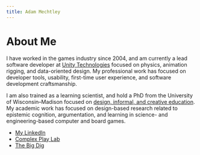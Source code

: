 ```yaml
---
title: Adam Mechtley
---
```


# About Me

I have worked in the games industry since 2004, and am currently a lead software developer at [Unity Technologies](https://unity3d.com/) focused on physics, animation rigging, and data-oriented design. My professional work has focused on developer tools, usability, first-time user experience, and software development craftsmanship.

I am also trained as a learning scientist, and hold a PhD from the University of Wisconsin–Madison focused on [design, informal, and creative education](https://ci.education.wisc.edu/ci/research/digital-media). My academic work has focused on design-based research related to epistemic cognition, argumentation, and learning in science- and engineering-based computer and board games.

* [My LinkedIn](https://www.linkedin.com/in/adammechtley/)
* [Complex Play Lab](http://www.complexplay.org/)
* [The Big Dig](big-dig.md)

